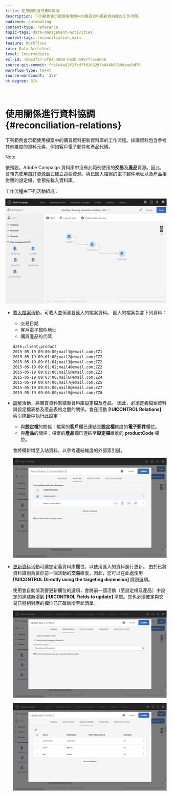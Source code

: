 ```yaml
---
title: 使用關係進行資料協調
description: 下列範例會示範使用檔案中的購買資料更新資料庫的工作流程。
audience: automating
content-type: reference
topic-tags: data-management-activities
context-tags: reconciliation,main
feature: Workflows
role: Data Architect
level: Intermediate
exl-id: 7d0e3f17-ef04-4890-b63b-6957fc6cd648
source-git-commit: fcb5c4a92f23bdffd1082b7b044b5859dead9d70
workflow-type: tm+mt
source-wordcount: '338'
ht-degree: 81%

---
```


# 使用關係進行資料協調 {#reconciliation-relations}

下列範例會示範使用檔案中的購買資料更新資料庫的工作流程。採購資料包含參考其他維度的資料元素，例如客戶電子郵件和產品代碼。

>[!NOTE]
>
>依預設，Adobe Campaign 資料庫中沒有此範例使用的&#x200B;**交易**&#x200B;及&#x200B;**產品**&#x200B;資源。因此，會預先使用[自訂資源](../../developing/using/data-model-concepts.md)函式建立這些資源。與已匯入檔案的電子郵件地址以及產品相對應的設定檔，會預先載入資料庫。

工作流程由下列活動組成：

![](assets/reconciliation_example1.png)

* [載入檔案](../../automating/using/load-file.md)活動，可載入並偵測要匯入的檔案資料。 匯入的檔案包含下列資料：

   * 交易日期
   * 客戶電子郵件地址
   * 購買產品的代碼

  ```
  date;client;product
  2015-05-19 09:00:00;mail1@email.com;ZZ1
  2015-05-19 09:01:00;mail2@email.com;ZZ2
  2015-05-19 09:01:01;mail3@email.com;ZZ2
  2015-05-19 09:01:02;mail4@email.com;ZZ2
  2015-05-19 09:02:00;mail5@email.com;ZZ3
  2015-05-19 09:03:00;mail6@email.com;ZZ4
  2015-05-19 09:04:00;mail7@email.com;ZZ5
  2015-05-19 09:05:00;mail8@email.com;ZZ7
  2015-05-19 09:06:00;mail9@email.com;ZZ6
  ```

* [調解](../../automating/using/reconciliation.md)活動，將購買資料繫結至資料庫設定檔及產品。 因此，必須定義檔案資料與設定檔表格及產品表格之間的關係。會在活動 **[!UICONTROL Relations]** 索引標籤中執行此設定：

   * 與&#x200B;**設定檔**&#x200B;的關係：檔案的&#x200B;**客戶**&#x200B;欄已連結至&#x200B;**設定檔**&#x200B;維度的&#x200B;**電子郵件**&#x200B;欄位。
   * 與&#x200B;**產品**&#x200B;的關係：檔案的&#x200B;**產品**&#x200B;欄已連結至&#x200B;**設定檔**&#x200B;維度的 **productCode** 欄位。

  會將欄新增至入站資料，以參考連結維度的外部索引鍵。

  ![](assets/reconciliation_example3.png)

* [更新資料](../../automating/using/update-data.md)活動可讓您定義資料庫欄位，以使用匯入的資料進行更新。 由於已將資料識別為屬於前一個活動的&#x200B;**交易**&#x200B;維度，因此，您可以在此處使用 **[!UICONTROL Directly using the targeting dimension]** 識別選項。

  使用會自動偵測要更新欄位的選項，會將前一個活動（至設定檔及產品）中設定的連結新增到 **[!UICONTROL Fields to update]** 清單。您也必須確定與交易日期相對應的欄位已正確新增至此清單。

  ![](assets/reconciliation_example5.png)

  ![](assets/reconciliation_example4.png)
